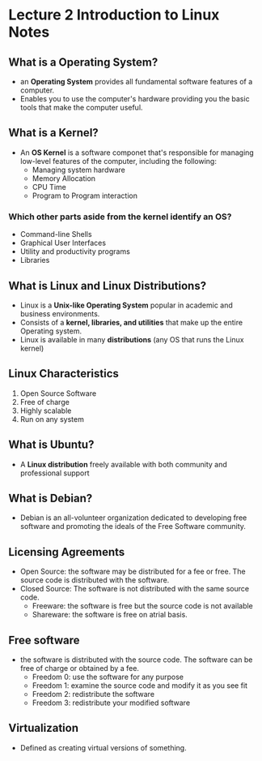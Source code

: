 # Lecture 2 Introduction to Linux Notes

## What is a Operating System?
* an **Operating System** provides all fundamental software features of a computer.
* Enables you to use the computer's hardware providing you the basic tools that make the computer useful.

## What is a Kernel?
* An **OS Kernel** is a software componet that's responsible for managing low-level features of the computer, including the following:
  * Managing system hardware
  * Memory Allocation
  * CPU Time
  * Program to Program interaction
### Which other parts aside from the kernel identify an OS?
* Command-line Shells
* Graphical User Interfaces
* Utility and productivity programs
* Libraries
## What is Linux and Linux Distributions?
* Linux is a **Unix-like Operating System** popular in academic and business environments.
* Consists of a **kernel, libraries, and utilities** that make up the entire Operating system.
* Linux is available in many **distributions** (any OS that runs the Linux kernel)
## Linux Characteristics
1. Open Source Software
2. Free of charge
3. Highly scalable
4. Run on any system
## What is Ubuntu?
* A **Linux distribution** freely available with both community and professional support
## What is Debian?
* Debian is an all-volunteer organization dedicated to developing free software and promoting the ideals of the Free Software community.
## Licensing Agreements
* Open Source: the software may be distributed for a fee or free. The source code is distributed with the software.
* Closed Source: The software is not distributed with the same source code.
  * Freeware: the software is free but the source code is not available
  * Shareware: the software is free on atrial basis.
## Free software 
* the software is distributed with the source code. The software can be free of charge or obtained by a fee.
  * Freedom 0: use the software for any purpose
  * Freedom 1: examine the source code and modify it as you see fit
  * Freedom 2: redistribute the software 
  * Freedom 3: redistribute your modified software
## Virtualization
* Defined as creating virtual versions of something.
